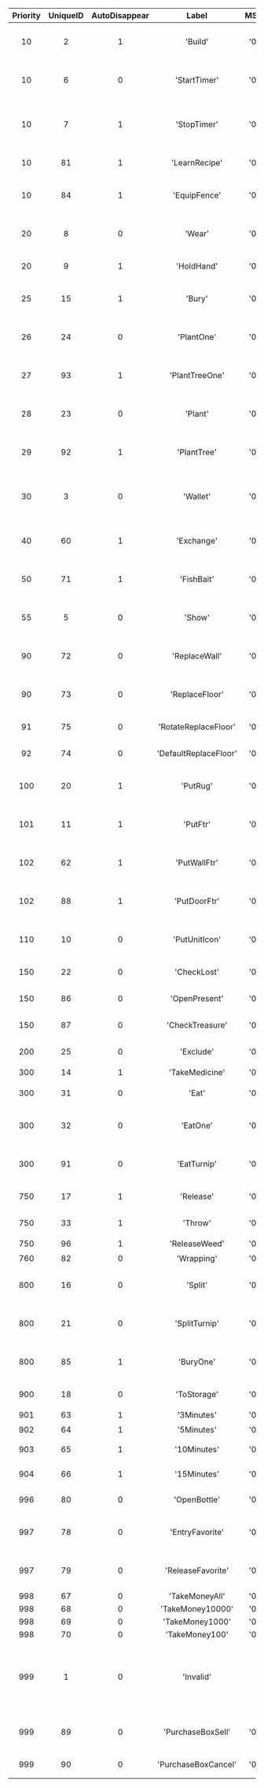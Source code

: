 | Priority | UniqueID | AutoDisappear | Label | MSLabel | Name |
|:--:|:--:|:--:|:--:|:--:|:--:|
| 10 | 2 | 1 | 'Build' | '0128' | 'ここにたてる' | 
| 10 | 6 | 0 | 'StartTimer' | '0105' | '時間をはかる' | 
| 10 | 7 | 1 | 'StopTimer' | '0106' | 'タイマーをとめる' | 
| 10 | 81 | 1 | 'LearnRecipe' | '0149' | '覚える' | 
| 10 | 84 | 1 | 'EquipFence' | '0101' | '柵を立てる' | 
| 20 | 8 | 0 | 'Wear' | '0107' | '身につける' | 
| 20 | 9 | 1 | 'HoldHand' | '0108' | '手に持つ' | 
| 25 | 15 | 1 | 'Bury' | '0116' | '穴にうめる' | 
| 26 | 24 | 0 | 'PlantOne' | '0130' | '1コ植える' | 
| 27 | 93 | 1 | 'PlantTreeOne' | '0197' | '1コ植える' | 
| 28 | 23 | 0 | 'Plant' | '0129' | '地面に植える' | 
| 29 | 92 | 1 | 'PlantTree' | '0196' | '地面に植える' | 
| 30 | 3 | 0 | 'Wallet' | '0103' | 'おサイフにしまう' | 
| 40 | 60 | 1 | 'Exchange' | '0131' | '入れ替える' | 
| 50 | 71 | 1 | 'FishBait' | '0139' | 'エサをまく' | 
| 55 | 5 | 0 | 'Show' | '0119' | '見せびらかす' | 
| 90 | 72 | 0 | 'ReplaceWall' | '0140' | 'かべにはる' | 
| 90 | 73 | 0 | 'ReplaceFloor' | '0141' | 'ゆかにはる' | 
| 91 | 75 | 0 | 'RotateReplaceFloor' | '0143' | 'ヨコむき' | 
| 92 | 74 | 0 | 'DefaultReplaceFloor' | '0142' | 'タテむき' | 
| 100 | 20 | 1 | 'PutRug' | '0124' | 'この辺にしく' | 
| 101 | 11 | 1 | 'PutFtr' | '0111' | 'この辺に飾る' | 
| 102 | 62 | 1 | 'PutWallFtr' | '0112' | 'かべに飾る' | 
| 102 | 88 | 1 | 'PutDoorFtr' | '0145' | 'ドアに飾る' | 
| 110 | 10 | 0 | 'PutUnitIcon' | '0110' | 'この辺に置く' | 
| 150 | 22 | 0 | 'CheckLost' | '0126' | '調べる' | 
| 150 | 86 | 0 | 'OpenPresent' | '0113' | '開ける' | 
| 150 | 87 | 0 | 'CheckTreasure' | '0144' | '開ける' | 
| 200 | 25 | 0 | 'Exclude' | '0127' | 'しまう' | 
| 300 | 14 | 1 | 'TakeMedicine' | '0115' | '飲む' | 
| 300 | 31 | 0 | 'Eat' | '0133' | '食べる' | 
| 300 | 32 | 0 | 'EatOne' | '0134' | '1コ食べる' | 
| 300 | 91 | 0 | 'EatTurnip' | '0151' | '10カブ食べる' | 
| 750 | 17 | 1 | 'Release' | '0118' | '逃がす' | 
| 750 | 33 | 1 | 'Throw' | '0120' | '捨てる' | 
| 750 | 96 | 1 | 'ReleaseWeed' | '0199' | '戻す' | 
| 760 | 82 | 0 | 'Wrapping' | '0150' | '包む' | 
| 800 | 16 | 0 | 'Split' | '0117' | '1コわける' | 
| 800 | 21 | 0 | 'SplitTurnip' | '0125' | '10カブ分ける' | 
| 800 | 85 | 1 | 'BuryOne' | '0132' | '1コうめる' | 
| 900 | 18 | 0 | 'ToStorage' | '0121' | '収納する' | 
| 901 | 63 | 1 | '3Minutes' | '0135' | '3分' | 
| 902 | 64 | 1 | '5Minutes' | '0136' | '5分' | 
| 903 | 65 | 1 | '10Minutes' | '0137' | '10分' | 
| 904 | 66 | 1 | '15Minutes' | '0138' | '15分' | 
| 996 | 80 | 0 | 'OpenBottle' | '0148' | '開ける' | 
| 997 | 78 | 0 | 'EntryFavorite' | '0146' | 'おきに登録' | 
| 997 | 79 | 0 | 'ReleaseFavorite' | '0147' | 'おきに解除' | 
| 998 | 67 | 0 | 'TakeMoneyAll' | '0190' | '' | 
| 998 | 68 | 0 | 'TakeMoney10000' | '0191' | '' | 
| 998 | 69 | 0 | 'TakeMoney1000' | '0192' | '' | 
| 998 | 70 | 0 | 'TakeMoney100' | '0193' | '' | 
| 999 | 1 | 0 | 'Invalid' | '' | '無効値( プログラム使用 )' | 
| 999 | 89 | 0 | 'PurchaseBoxSell' | '0194' | '売っちゃう！' | 
| 999 | 90 | 0 | 'PurchaseBoxCancel' | '0195' | 'やめとく' | 

